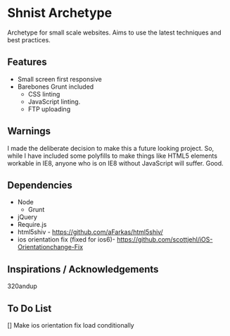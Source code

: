 # Shnist Archetype

Archetype for small scale websites. Aims to use the latest techniques and best practices.

## Features

* Small screen first responsive
* Barebones Grunt included
	* CSS linting
	* JavaScript linting.
	* FTP uploading

## Warnings

I made the deliberate decision to make this a future looking project. So, while I have included
some polyfills to make things like HTML5 elements workable in IE8, anyone who is on IE8 without
JavaScript will suffer. Good.

## Dependencies

* Node
	* Grunt
* jQuery
* Require.js
* html5shiv - https://github.com/aFarkas/html5shiv/
* ios orientation fix (fixed for ios6)- https://github.com/scottjehl/iOS-Orientationchange-Fix

## Inspirations / Acknowledgements

320andup


## To Do List

[] Make ios orientation fix load conditionally


